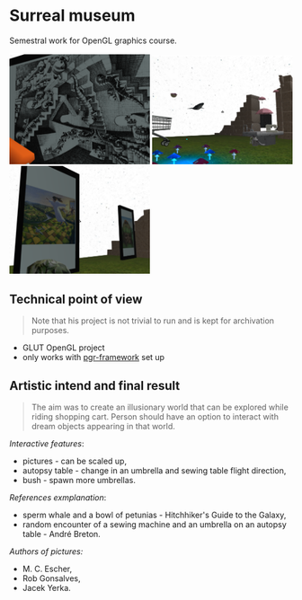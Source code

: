 # Surreal museum

Semestral work for OpenGL graphics course.

<p float="left">
  <img src="doc_img/screenshot1.png" width="250" />
  <img src="doc_img/screenshot2.png" width="250" />
  <img src="doc_img/screenshot3.png" width="250" />
</p>


## Technical point of view

> Note that his project is not trivial to run and is kept for archivation purposes.

- GLUT OpenGL project
- only works with [pgr-framework](https://cent.felk.cvut.cz/courses/PGR/framework/doc/) set up


## Artistic intend and final result

> The aim was to create an illusionary world that can be explored while riding shopping cart. Person should have an option to interact with dream objects appearing in that world.

*Interactive features*:
- pictures - can be scaled up,
- autopsy table - change in an umbrella and sewing table flight direction,
- bush - spawn more umbrellas. 

*References exmplanation*:
- sperm whale and a bowl of petunias - Hitchhiker's Guide to the Galaxy,
- random encounter of a sewing machine and an umbrella on an autopsy table - André Breton.

*Authors of pictures:*
- M. C. Escher,
- Rob Gonsalves,
- Jacek Yerka.
